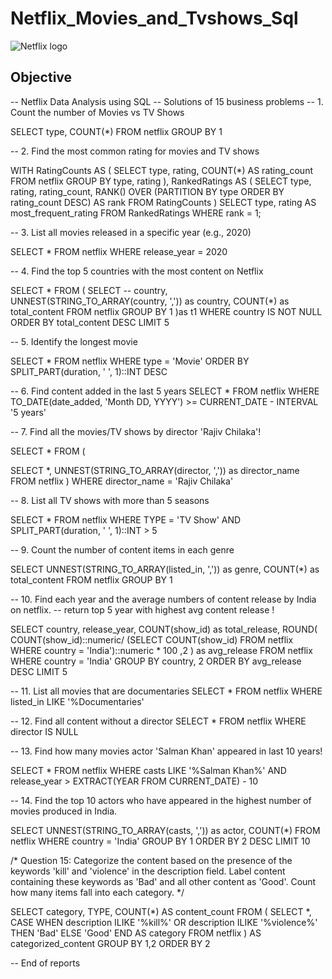 # Netflix_Movies_and_Tvshows_Sql

![Netflix logo](https://images.ctfassets.net/4cd45et68cgf/7LrExJ6PAj6MSIPkDyCO86/542b1dfabbf3959908f69be546879952/Netflix-Brand-Logo.png)

## Objective


-- Netflix Data Analysis using SQL
-- Solutions of 15 business problems
-- 1. Count the number of Movies vs TV Shows

SELECT 
	type,
	COUNT(*)
FROM netflix
GROUP BY 1

-- 2. Find the most common rating for movies and TV shows

WITH RatingCounts AS (
    SELECT 
        type,
        rating,
        COUNT(*) AS rating_count
    FROM netflix
    GROUP BY type, rating
),
RankedRatings AS (
    SELECT 
        type,
        rating,
        rating_count,
        RANK() OVER (PARTITION BY type ORDER BY rating_count DESC) AS rank
    FROM RatingCounts
)
SELECT 
    type,
    rating AS most_frequent_rating
FROM RankedRatings
WHERE rank = 1;


-- 3. List all movies released in a specific year (e.g., 2020)

SELECT * 
FROM netflix
WHERE release_year = 2020


-- 4. Find the top 5 countries with the most content on Netflix

SELECT * 
FROM
(
	SELECT 
		-- country,
		UNNEST(STRING_TO_ARRAY(country, ',')) as country,
		COUNT(*) as total_content
	FROM netflix
	GROUP BY 1
)as t1
WHERE country IS NOT NULL
ORDER BY total_content DESC
LIMIT 5


-- 5. Identify the longest movie

SELECT 
	*
FROM netflix
WHERE type = 'Movie'
ORDER BY SPLIT_PART(duration, ' ', 1)::INT DESC


-- 6. Find content added in the last 5 years
SELECT
*
FROM netflix
WHERE TO_DATE(date_added, 'Month DD, YYYY') >= CURRENT_DATE - INTERVAL '5 years'


-- 7. Find all the movies/TV shows by director 'Rajiv Chilaka'!

SELECT *
FROM
(

SELECT 
	*,
	UNNEST(STRING_TO_ARRAY(director, ',')) as director_name
FROM 
netflix
)
WHERE 
	director_name = 'Rajiv Chilaka'



-- 8. List all TV shows with more than 5 seasons

SELECT *
FROM netflix
WHERE 
	TYPE = 'TV Show'
	AND
	SPLIT_PART(duration, ' ', 1)::INT > 5


-- 9. Count the number of content items in each genre

SELECT 
	UNNEST(STRING_TO_ARRAY(listed_in, ',')) as genre,
	COUNT(*) as total_content
FROM netflix
GROUP BY 1


-- 10. Find each year and the average numbers of content release by India on netflix. 
-- return top 5 year with highest avg content release !


SELECT 
	country,
	release_year,
	COUNT(show_id) as total_release,
	ROUND(
		COUNT(show_id)::numeric/
								(SELECT COUNT(show_id) FROM netflix WHERE country = 'India')::numeric * 100 
		,2
		)
		as avg_release
FROM netflix
WHERE country = 'India' 
GROUP BY country, 2
ORDER BY avg_release DESC 
LIMIT 5


-- 11. List all movies that are documentaries
SELECT * FROM netflix
WHERE listed_in LIKE '%Documentaries'



-- 12. Find all content without a director
SELECT * FROM netflix
WHERE director IS NULL


-- 13. Find how many movies actor 'Salman Khan' appeared in last 10 years!

SELECT * FROM netflix
WHERE 
	casts LIKE '%Salman Khan%'
	AND 
	release_year > EXTRACT(YEAR FROM CURRENT_DATE) - 10


-- 14. Find the top 10 actors who have appeared in the highest number of movies produced in India.



SELECT 
	UNNEST(STRING_TO_ARRAY(casts, ',')) as actor,
	COUNT(*)
FROM netflix
WHERE country = 'India'
GROUP BY 1
ORDER BY 2 DESC
LIMIT 10

/*
Question 15:
Categorize the content based on the presence of the keywords 'kill' and 'violence' in 
the description field. Label content containing these keywords as 'Bad' and all other 
content as 'Good'. Count how many items fall into each category.
*/


SELECT 
    category,
	TYPE,
    COUNT(*) AS content_count
FROM (
    SELECT 
		*,
        CASE 
            WHEN description ILIKE '%kill%' OR description ILIKE '%violence%' THEN 'Bad'
            ELSE 'Good'
        END AS category
    FROM netflix
) AS categorized_content
GROUP BY 1,2
ORDER BY 2




-- End of reports
